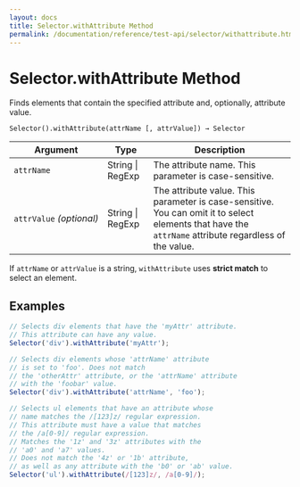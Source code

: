 ```yaml
---
layout: docs
title: Selector.withAttribute Method
permalink: /documentation/reference/test-api/selector/withattribute.html
---
```

# Selector.withAttribute Method

Finds elements that contain the specified attribute and, optionally, attribute value.

```text
Selector().withAttribute(attrName [, attrValue]) → Selector
```

Argument                     | Type                 | Description
----------------------------- | -------------------- | -------
`attrName`                    | String &#124; RegExp | The attribute name. This parameter is case-sensitive.
`attrValue`&#160;*(optional)* | String &#124; RegExp | The attribute value. This parameter is case-sensitive. You can omit it to select elements that have the `attrName` attribute regardless of the value.

If `attrName` or `attrValue` is a string, `withAttribute` uses **strict match** to select an element.

## Examples

```js
// Selects div elements that have the 'myAttr' attribute.
// This attribute can have any value.
Selector('div').withAttribute('myAttr');

// Selects div elements whose 'attrName' attribute
// is set to 'foo'. Does not match
// the 'otherAttr' attribute, or the 'attrName' attribute
// with the 'foobar' value.
Selector('div').withAttribute('attrName', 'foo');

// Selects ul elements that have an attribute whose
// name matches the /[123]z/ regular expression.
// This attribute must have a value that matches
// the /a[0-9]/ regular expression.
// Matches the '1z' and '3z' attributes with the
// 'a0' and 'a7' values.
// Does not match the '4z' or '1b' attribute,
// as well as any attribute with the 'b0' or 'ab' value.
Selector('ul').withAttribute(/[123]z/, /a[0-9]/);
```
